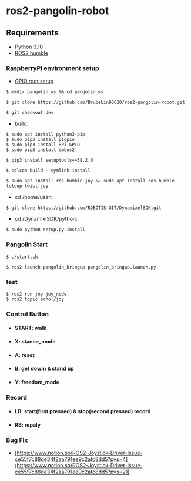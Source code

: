 # ros2-pangolin-robot

## **Requirements**

- Python 3.10
- [ROS2 humble](https://docs.ros.org/en/humble/Installation/Ubuntu-Install-Debians.html)

### RaspberryPI environment setup
- [GPIO root setup](https://forum.up-community.org/discussion/2141/solved-tutorial-gpio-i2c-spi-access-without-root-permissions)
```
$ mkdir pangolin_ws && cd pangolin_ws
```
```
$ git clone https://github.com/BruceLin90620/ros2-pangolin-robot.git
```
```
$ git checkout dev
```

- build: 
```
$ sudo apt install python3-pip
$ sudo pip3 install pigpio
$ sudo pip3 install RPi.GPIO
$ sudo pip3 install smbus2
```
```
$ pip3 install setuptools==58.2.0
```
```
$ colcon build --symlink-install
```
```
$ sudo apt install ros-humble-joy && sudo apt install ros-humble-teleop-twist-joy
``` 

- cd /home/user: 
```
$ git clone https://github.com/ROBOTIS-GIT/DynamixelSDK.git
```
- cd /DynamixlSDK/python: 
```
$ sudo python setup.py install
```


### Pangolin Start
```
$ ./start.sh
```
```
$ ros2 launch pangolin_bringup pangolin_bringup.launch.py
```

### test
```
$ ros2 run joy joy_node
$ ros2 topic echo /joy
```

### Control Button
* #### START: walk
* #### X: stance_mode
* #### A: reset
* #### B: get dowm & stand up
* #### Y: freedom_mode

### Record
* #### LB: start(first pressed) & stop(second pressed) record
* #### RB: repaly 

### Bug Fix

- [https://www.notion.so/ROS2-Joystick-Driver-Issue-ce55f7c88de34f2aa791ee9c2afc8dd5?pvs=4](https://www.notion.so/ROS2-Joystick-Driver-Issue-ce55f7c88de34f2aa791ee9c2afc8dd5?pvs=21)